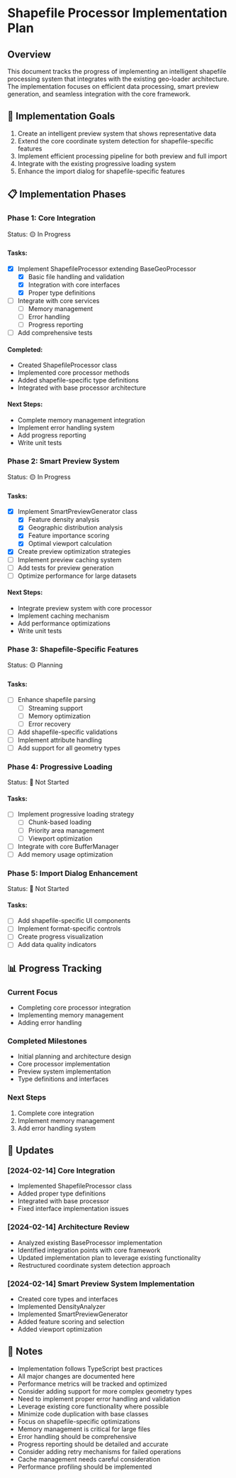 # Shapefile Processor Implementation Plan

## Overview
This document tracks the progress of implementing an intelligent shapefile processing system that integrates with the existing geo-loader architecture. The implementation focuses on efficient data processing, smart preview generation, and seamless integration with the core framework.

## 🎯 Implementation Goals
1. Create an intelligent preview system that shows representative data
2. Extend the core coordinate system detection for shapefile-specific features
3. Implement efficient processing pipeline for both preview and full import
4. Integrate with the existing progressive loading system
5. Enhance the import dialog for shapefile-specific features

## 📋 Implementation Phases

### Phase 1: Core Integration
Status: 🟡 In Progress

#### Tasks:
- [x] Implement ShapefileProcessor extending BaseGeoProcessor
  - [x] Basic file handling and validation
  - [x] Integration with core interfaces
  - [x] Proper type definitions
- [ ] Integrate with core services
  - [ ] Memory management
  - [ ] Error handling
  - [ ] Progress reporting
- [ ] Add comprehensive tests

#### Completed:
- Created ShapefileProcessor class
- Implemented core processor methods
- Added shapefile-specific type definitions
- Integrated with base processor architecture

#### Next Steps:
- Complete memory management integration
- Implement error handling system
- Add progress reporting
- Write unit tests

### Phase 2: Smart Preview System
Status: 🟡 In Progress

#### Tasks:
- [x] Implement SmartPreviewGenerator class
  - [x] Feature density analysis
  - [x] Geographic distribution analysis
  - [x] Feature importance scoring
  - [x] Optimal viewport calculation
- [x] Create preview optimization strategies
- [ ] Implement preview caching system
- [ ] Add tests for preview generation
- [ ] Optimize performance for large datasets

#### Next Steps:
- Integrate preview system with core processor
- Implement caching mechanism
- Add performance optimizations
- Write unit tests

### Phase 3: Shapefile-Specific Features
Status: 🟡 Planning

#### Tasks:
- [ ] Enhance shapefile parsing
  - [ ] Streaming support
  - [ ] Memory optimization
  - [ ] Error recovery
- [ ] Add shapefile-specific validations
- [ ] Implement attribute handling
- [ ] Add support for all geometry types

### Phase 4: Progressive Loading
Status: 🔴 Not Started

#### Tasks:
- [ ] Implement progressive loading strategy
  - [ ] Chunk-based loading
  - [ ] Priority area management
  - [ ] Viewport optimization
- [ ] Integrate with core BufferManager
- [ ] Add memory usage optimization

### Phase 5: Import Dialog Enhancement
Status: 🔴 Not Started

#### Tasks:
- [ ] Add shapefile-specific UI components
- [ ] Implement format-specific controls
- [ ] Create progress visualization
- [ ] Add data quality indicators

## 📊 Progress Tracking

### Current Focus
- Completing core processor integration
- Implementing memory management
- Adding error handling

### Completed Milestones
- Initial planning and architecture design
- Core processor implementation
- Preview system implementation
- Type definitions and interfaces

### Next Steps
1. Complete core integration
2. Implement memory management
3. Add error handling system

## 🔄 Updates

### [2024-02-14] Core Integration
- Implemented ShapefileProcessor class
- Added proper type definitions
- Integrated with base processor
- Fixed interface implementation issues

### [2024-02-14] Architecture Review
- Analyzed existing BaseProcessor implementation
- Identified integration points with core framework
- Updated implementation plan to leverage existing functionality
- Restructured coordinate system detection approach

### [2024-02-14] Smart Preview System Implementation
- Created core types and interfaces
- Implemented DensityAnalyzer
- Implemented SmartPreviewGenerator
- Added feature scoring and selection
- Added viewport optimization

## 📝 Notes
- Implementation follows TypeScript best practices
- All major changes are documented here
- Performance metrics will be tracked and optimized
- Consider adding support for more complex geometry types
- Need to implement proper error handling and validation
- Leverage existing core functionality where possible
- Minimize code duplication with base classes
- Focus on shapefile-specific optimizations
- Memory management is critical for large files
- Error handling should be comprehensive
- Progress reporting should be detailed and accurate
- Consider adding retry mechanisms for failed operations
- Cache management needs careful consideration
- Performance profiling should be implemented 